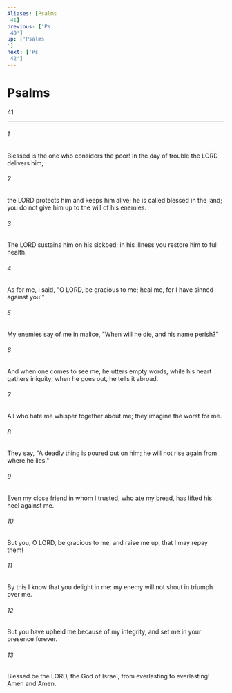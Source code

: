 ```yaml
---
Aliases: [Psalms 41]
previous: ['Ps 40']
up: ['Psalms']
next: ['Ps 42']
---
```

# Psalms 41

***
 

###### 1 
Blessed is the one who considers the poor!  In the day of trouble the LORD delivers him;   

###### 2 
the LORD protects him and keeps him alive;  he is called blessed in the land;  you do not give him up to the will of his enemies.   

###### 3 
The LORD sustains him on his sickbed;  in his illness you restore him to full health.  

###### 4 
As for me, I said, "O LORD, be gracious to me;  heal me, for I have sinned against you!"   

###### 5 
My enemies say of me in malice,  "When will he die, and his name perish?"   

###### 6 
And when one comes to see me, he utters empty words,  while his heart gathers iniquity;  when he goes out, he tells it abroad.   

###### 7 
All who hate me whisper together about me;  they imagine the worst for me.  

###### 8 
They say, "A deadly thing is poured out on him;  he will not rise again from where he lies."   

###### 9 
Even my close friend in whom I trusted,  who ate my bread, has lifted his heel against me.   

###### 10 
But you, O LORD, be gracious to me,  and raise me up, that I may repay them!  

###### 11 
By this I know that you delight in me:  my enemy will not shout in triumph over me.   

###### 12 
But you have upheld me because of my integrity,  and set me in your presence forever.  

###### 13 
Blessed be the LORD, the God of Israel,  from everlasting to everlasting!  Amen and Amen.
